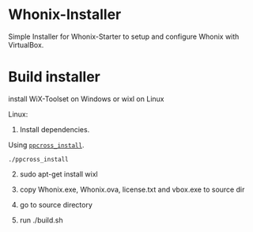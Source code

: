 # Whonix-Installer

Simple Installer for Whonix-Starter to setup and configure Whonix with VirtualBox.

# Build installer

install WiX-Toolset on Windows or wixl on Linux

Linux:

1. Install dependencies.

Using [`ppcross_install`](https://github.com/Whonix/misc/blob/main/ppcross_install).

```
./ppcross_install
```

2. sudo apt-get install wixl

3. copy Whonix.exe, Whonix.ova, license.txt and vbox.exe to source dir

4. go to source directory

5. run ./build.sh
